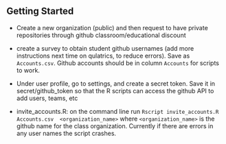 ## Getting Started

* Create a new organization (public) and then request to have private
  repositories through github classroom/educational discount

* create a survey to obtain student github usernames (add more
  instructions next time on qulatrics, to reduce errors).  Save as
  `Accounts.csv`.   Github accounts should be in column `Accounts` for
  scripts to work. 

* Under user profile, go to settings, and create a secret token.  Save
  it in secret/github_token so that the R scripts can access the
  github API to add  users, teams, etc

* invite_accounts.R:   on the command line run
  `Rscript invite_accounts.R Accounts.csv  <organization_name>`
  where `<organization_name>` is the github name for the class
  organization.   Currently if there are errors in any user names the
  script crashes.


  

